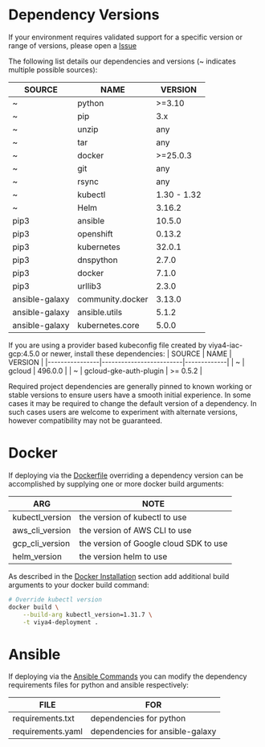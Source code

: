 # Dependency Versions

If your environment requires validated support for a specific version or range of versions, please open a [Issue](https://github.com/sassoftware/viya4-deployment/issues)

The following list details our dependencies and versions (~ indicates multiple possible sources):

| SOURCE         | NAME             | VERSION      |
|----------------|------------------|--------------|
| ~              | python           | >=3.10       |
| ~              | pip              | 3.x          |
| ~              | unzip            | any          |
| ~              | tar              | any          |
| ~              | docker           | >=25.0.3     |
| ~              | git              | any          |
| ~              | rsync            | any          |
| ~              | kubectl          | 1.30 - 1.32  |
| ~              | Helm             | 3.16.2       |
| pip3           | ansible          | 10.5.0       |
| pip3           | openshift        | 0.13.2       |
| pip3           | kubernetes       | 32.0.1       |
| pip3           | dnspython        | 2.7.0        |
| pip3           | docker           | 7.1.0        |
| pip3           | urllib3          | 2.3.0        |
| ansible-galaxy | community.docker | 3.13.0       |
| ansible-galaxy | ansible.utils    | 5.1.2        |
| ansible-galaxy | kubernetes.core  | 5.0.0        |

If you are using a provider based kubeconfig file created by viya4-iac-gcp:4.5.0 or newer, install these dependencies:
| SOURCE         | NAME                    | VERSION     |
|----------------|-------------------------|-------------|
| ~              | gcloud                  | 496.0.0     |
| ~              | gcloud-gke-auth-plugin  | >= 0.5.2    |

Required project dependencies are generally pinned to known working or stable versions to ensure users have a smooth initial experience. In some cases it may be required to change the default version of a dependency. In such cases users are welcome to experiment with alternate versions, however compatibility may not be guaranteed.

# Docker

If deploying via the [Dockerfile](../../Dockerfile) overriding a dependency version can be accomplished by supplying one or more docker build arguments:

| ARG             | NOTE                                   |
|-----------------|----------------------------------------|
| kubectl_version | the version of kubectl to use          |
| aws_cli_version | the version of AWS CLI to use          |
| gcp_cli_version | the version of Google cloud SDK to use |
| helm_version    | the version helm to use                |

As described in the [Docker Installation](./DockerUsage.md) section add additional build arguments to your docker build command:

```bash
# Override kubectl version
docker build \
	--build-arg kubectl_version=1.31.7 \
	-t viya4-deployment .
```

# Ansible

If deploying via the [Ansible Commands](./AnsibleUsage.md) you can modify the dependency requirements files for python and ansible respectively:

| FILE              | FOR                             |
|-------------------|---------------------------------|
| requirements.txt  | dependencies for python         |
| requirements.yaml | dependencies for ansible-galaxy |
